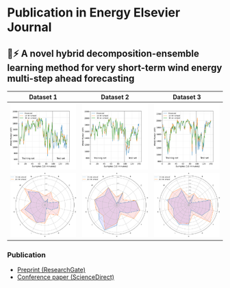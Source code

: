 # Publication in Energy Elsevier Journal
## :dash::zap: A novel hybrid decomposition-ensemble learning method for very short-term wind energy multi-step ahead forecasting
Dataset 1 | Dataset 2 | Dataset 3
:---:|:---:|:---:
![Predictions](Pred_day1_squared.png) | ![Predictions](Pred_day2_squared.png)     | ![Predictions](Pred_day3_squared.png) |
![Radar plot](radaplot_dataset1.png)  | ![Radar plot](radaplot_dataset2.png)      | ![Radar plot](radaplot_dataset3.png)  |

### Publication
- [Preprint (ResearchGate)]()
- [Conference paper (ScienceDirect)]()
